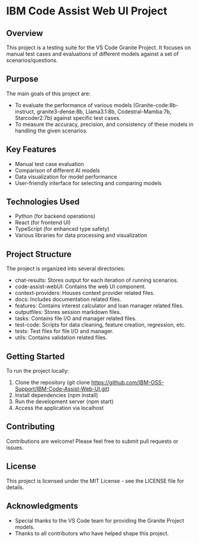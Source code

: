 # **IBM Code Assist Web UI Project**
## Overview
This project is a testing suite for the VS Code Granite Project. It focuses on manual test cases and evaluations of different models against a set of scenarios/questions.

## Purpose
The main goals of this project are:

- To evaluate the performance of various models (Granite-code:8b-instruct, granite3-dense:8b, Llama3.1:8b, Codestral-Mamba:7b, Starcoder2:7b) against specific test cases.
- To measure the accuracy, precision, and consistency of these models in handling the given scenarios.

## Key Features
- Manual test case evaluation
- Comparison of different AI models
- Data visualization for model performance
- User-friendly interface for selecting and comparing models

## Technologies Used
- Python (for backend operations)
- React (for frontend UI)
- TypeScript (for enhanced type safety)
- Various libraries for data processing and visualization

## Project Structure
The project is organized into several directories:

- chat-results: Stores output for each iteration of running scenarios.
- code-assist-webUI: Contains the web UI component.
- context-providers: Houses context provider related files.
- docs: Includes documentation related files.
- features: Contains interest calculator and loan manager related files.
- outputfiles: Stores session markdown files.
- tasks: Contains file I/O and manager related files.
- test-code: Scripts for data cleaning, feature creation, regression, etc.
- tests: Test files for file I/O and manager.
- utils: Contains validation related files.

## Getting Started
To run the project locally:

1) Clone the repository (git clone https://github.com/IBM-OSS-Support/IBM-Code-Assist-Web-UI.git)
2) Install dependencies (npm install)
3) Run the development server (npm start)
4) Access the application via localhost

## Contributing
Contributions are welcome! Please feel free to submit pull requests or issues.

## License
This project is licensed under the MIT License - see the LICENSE file for details.

## Acknowledgments
- Special thanks to the VS Code team for providing the Granite Project models.
- Thanks to all contributors who have helped shape this project.

